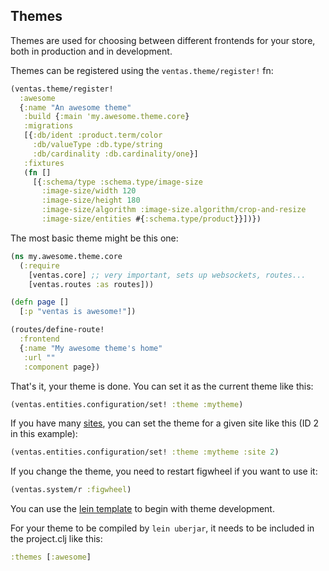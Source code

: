 ## Themes

Themes are used for choosing between different frontends for your store, both in production and in development.

Themes can be registered using the `ventas.theme/register!`  fn:

```clojure
(ventas.theme/register!
  :awesome
  {:name "An awesome theme"
   :build {:main 'my.awesome.theme.core}
   :migrations
   [{:db/ident :product.term/color
     :db/valueType :db.type/string
     :db/cardinality :db.cardinality/one}]
   :fixtures
   (fn []
     [{:schema/type :schema.type/image-size
       :image-size/width 120
       :image-size/height 180
       :image-size/algorithm :image-size.algorithm/crop-and-resize
       :image-size/entities #{:schema.type/product}}])})
```

The most basic theme might be this one:

```clojure
(ns my.awesome.theme.core
  (:require
    [ventas.core] ;; very important, sets up websockets, routes...
    [ventas.routes :as routes]))

(defn page []
  [:p "ventas is awesome!"])

(routes/define-route!
  :frontend
  {:name "My awesome theme's home"
   :url ""
   :component page})
```

That's it, your theme is done. You can set it as the current theme like this:

```clojure
(ventas.entities.configuration/set! :theme :mytheme)
```

If you have many [sites](./Sites.md), you can set the theme for a given site like this (ID 2 in this example):

```clojure
(ventas.entities.configuration/set! :theme :mytheme :site 2)
```

If you change the theme, you need to restart figwheel if you want to use it:

```clojure
(ventas.system/r :figwheel)
```

You can use the [lein template](https://github.com/JoelSanchez/ventas-lein-template) to begin with theme development.



For your theme to be compiled by `lein uberjar`, it needs to be included in the project.clj like this:

```clojure
:themes [:awesome]
```

